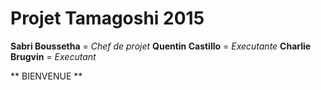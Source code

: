Projet Tamagoshi 2015
=====================


**Sabri Boussetha** = *Chef de projet*
**Quentin Castillo** = *Executante*
**Charlie Brugvin** = *Executant*

** BIENVENUE **
